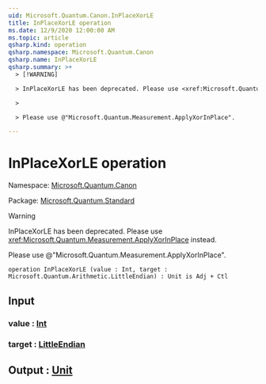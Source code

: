 ```yaml
---
uid: Microsoft.Quantum.Canon.InPlaceXorLE
title: InPlaceXorLE operation
ms.date: 12/9/2020 12:00:00 AM
ms.topic: article
qsharp.kind: operation
qsharp.namespace: Microsoft.Quantum.Canon
qsharp.name: InPlaceXorLE
qsharp.summary: >+
  > [!WARNING]

  > InPlaceXorLE has been deprecated. Please use <xref:Microsoft.Quantum.Measurement.ApplyXorInPlace> instead.

  >

  > Please use @"Microsoft.Quantum.Measurement.ApplyXorInPlace".

---
```


# InPlaceXorLE operation

Namespace: [Microsoft.Quantum.Canon](xref:Microsoft.Quantum.Canon)

Package: [Microsoft.Quantum.Standard](https://nuget.org/packages/Microsoft.Quantum.Standard)


> [!WARNING]
> InPlaceXorLE has been deprecated. Please use <xref:Microsoft.Quantum.Measurement.ApplyXorInPlace> instead.
>
> Please use @"Microsoft.Quantum.Measurement.ApplyXorInPlace".



```qsharp
operation InPlaceXorLE (value : Int, target : Microsoft.Quantum.Arithmetic.LittleEndian) : Unit is Adj + Ctl
```


## Input

### value : [Int](xref:microsoft.quantum.lang-ref.int)




### target : [LittleEndian](xref:Microsoft.Quantum.Arithmetic.LittleEndian)





## Output : [Unit](xref:microsoft.quantum.lang-ref.unit)

